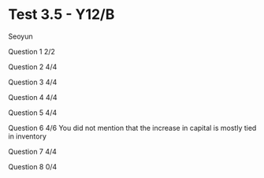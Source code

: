 # Test 3.5 - Y12/B

Seoyun

Question 1	2/2

Question 2	4/4

Question 3	4/4

Question 4	4/4

Question 5	4/4

Question 6	4/6
		You did not mention that the increase in capital is mostly tied in inventory

Question 7	4/4

Question 8	0/4

